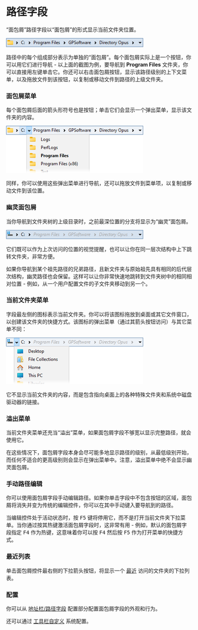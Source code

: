 # 路径字段

“面包屑”路径字段以“面包屑”的形式显示当前文件夹位置。

![](/Manual/images/media/13/crumbs1.png) 

路径中的每个组成部分表示为单独的“面包屑”。每个面包屑实际上是一个按钮，你可以用它们进行导航 - 以上面的截图为例，要导航到 **Program Files** 文件夹，你可以直接用左键单击它。你还可以右击面包屑按钮，显示该路径级别的上下文菜单，以及拖放文件到该按钮，以复制或移动文件到路径的上级文件夹。

### 面包屑菜单

每个面包屑后面的箭头形符号也是按钮；单击它们会显示一个弹出菜单，显示该文件夹的内容。

![](/Manual/images/media/13/crumbs_menu1.png) 

同样，你可以使用这些弹出菜单进行导航，还可以拖放文件到菜单项，以复制或移动文件到该位置。

### 幽灵面包屑

当你导航到文件夹树的上级目录时，之前最深位置的分支将显示为“幽灵”面包屑。

![](/Manual/images/media/13/breadcrumbs_ghosts.png)

它们既可以作为上次访问的位置的视觉提醒，也可以让你在同一层次结构中上下跳转文件夹，非常方便。

如果你导航到某个祖先路径的兄弟路径，且新文件夹与原始祖先具有相同的后代层次结构，幽灵路径也会保留。这样可以让你非常快速地跳转到文件夹树中的相同相对位置 - 例如，从一个用户配置文件的子文件夹移动到另一个。

### 当前文件夹菜单

字段最左侧的图标表示当前文件夹。你可以将该图标拖放到桌面或其它文件窗口，以创建该文件夹的快捷方式。该图标的弹出菜单（通过其箭头按钮访问）与其它菜单不同：

![](/Manual/images/media/13/crumbs_menu_2.png)

它不显示当前文件夹的内容，而是包含指向桌面上的各种特殊文件夹和系统中磁盘驱动器的链接。

### 溢出菜单

当前文件夹菜单还充当“溢出”菜单，如果面包屑字段不够宽以显示完整路径，就会使用它。

在这些情况下，面包屑字段本身会尽可能多地显示路径的级别，从最低级别开始，而任何不适合的更高级别则会显示在弹出菜单中。注意，溢出菜单中绝不会显示幽灵面包屑。

### 手动路径编辑

你可以使用面包屑字段手动编辑路径。如果你单击字段中不包含按钮的区域，面包屑将消失并变为传统的编辑控件，你可以在其中手动键入要导航到的路径。

当编辑控件处于活动状态时，按 <kbd>F5</kbd> 键将停用它，而不是打开当前文件夹下拉菜单。当你通过按其热键激活面包屑字段时，这非常有用 - 例如，默认的面包屑字段指定 <kbd>F4</kbd> 作为热键，这意味着你可以按 <kbd>F4</kbd> 然后按 <kbd>F5</kbd> 作为打开菜单的快捷方式。

### 最近列表

单击面包屑控件最右侧的下拉箭头按钮，将显示一个 [最近](recent_and_history_lists.zh.md) 访问的文件夹的下拉列表。

### 配置

你可以从 [地址栏/路径字段](/Manual/preferences/preferences_categories/location_bar/path_fields/README.zh.md) 配置部分配置面包屑字段的外观和行为。

还可以通过 [工具栏自定义](/Manual/customize/creating_your_own_buttons/editing_the_toolbar/field_buttons/path_field_configuration.zh.md) 系统配置。